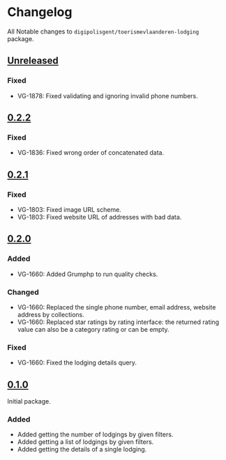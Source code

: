 # Changelog

All Notable changes to `digipolisgent/toerismevlaanderen-lodging` package.

## [Unreleased]

### Fixed

* VG-1878: Fixed validating and ignoring invalid phone numbers.

## [0.2.2]

### Fixed

* VG-1836: Fixed wrong order of concatenated data.

## [0.2.1]

### Fixed

* VG-1803: Fixed image URL scheme.
* VG-1803: Fixed website URL of addresses with bad data.

## [0.2.0]

### Added

* VG-1660: Added Grumphp to run quality checks.

### Changed

* VG-1660: Replaced the single phone number, email address, website address by
  collections.
* VG-1660: Replaced star ratings by rating interface: the returned rating value
  can also be a category rating or can be empty.

### Fixed

* VG-1660: Fixed the lodging details query.

## [0.1.0]

Initial package.

### Added

* Added getting the number of lodgings by given filters.
* Added getting a list of lodgings by given filters.
* Added getting the details of a single lodging.

[0.2.2]: https://github.com/digipolisgent/php_package_dg-toerismevlaanderen-lodging/compare/0.2.1...0.2.2
[0.2.1]: https://github.com/digipolisgent/php_package_dg-toerismevlaanderen-lodging/compare/0.2.0...0.2.1
[0.2.0]: https://github.com/digipolisgent/php_package_dg-toerismevlaanderen-lodging/compare/0.1.0...0.2.0
[0.1.0]: https://github.com/digipolisgent/php_package_dg-toerismevlaanderen-lodging/releases/tag/0.1.0
[Unreleased]: https://github.com/digipolisgent/php_package_dg-toerismevlaanderen-lodging/compare/master...develop
